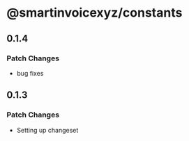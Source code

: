 # @smartinvoicexyz/constants

## 0.1.4

### Patch Changes

- bug fixes

## 0.1.3

### Patch Changes

- Setting up changeset
